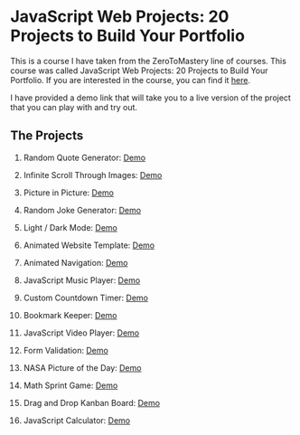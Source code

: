 # JavaScript Web Projects: 20 Projects to Build Your Portfolio

This is a course I have taken from the ZeroToMastery line of courses. This course was called JavaScript Web Projects: 20 Projects to Build Your Portfolio. If you are interested in the course, you can find it [here](https://academy.zerotomastery.io/p/javascript-projects).

I have provided a demo link that will take you to a live version of the project that you can play with and try out.

## The Projects

1. Random Quote Generator: [Demo](https://d0orhyeok.github.io/Simple-js-project/quote-generator/ani-quote.html)

2. Infinite Scroll Through Images: [Demo](https://d0orhyeok.github.io/Simple-js-project/infinite-scroll/infinite-scroll.html)

3. Picture in Picture: [Demo](https://d0orhyeok.github.io/Simple-js-project/picture-in-picture/picture-in-picture.html)

4. Random Joke Generator: [Demo](https://d0orhyeok.github.io/Simple-js-project/joke-teller/joke-teller.html)

5. Light / Dark Mode: [Demo](https://d0orhyeok.github.io/Simple-js-project/light-dark-mode/index.html)

6. Animated Website Template: [Demo](https://d0orhyeok.github.io/Simple-js-project/animated-template/index.html)

7. Animated Navigation: [Demo](https://d0orhyeok.github.io/Simple-js-project/animated-navigation/index.html)

8. JavaScript Music Player: [Demo](https://d0orhyeok.github.io/Simple-js-project/music-player/index.html)

9. Custom Countdown Timer: [Demo](https://d0orhyeok.github.io/Simple-js-project/custom-countdown/index.html)

10. Bookmark Keeper: [Demo](https://d0orhyeok.github.io/Simple-js-project/book-mark/index.html)

11. JavaScript Video Player: [Demo](https://d0orhyeok.github.io/Simple-js-project/book-mark/index.html)

12. Form Validation: [Demo](https://d0orhyeok.github.io/Simple-js-project/form-validator/index.html)

13. NASA Picture of the Day: [Demo](https://d0orhyeok.github.io/Simple-js-project/nasa-api-pictures/index.html)

14. Math Sprint Game: [Demo](https://d0orhyeok.github.io/Simple-js-project/math-sprint-game/index.html)

15. Drag and Drop Kanban Board: [Demo](https://d0orhyeok.github.io/Simple-js-project/drag-and-drop/index.html)

16. JavaScript Calculator: [Demo](https://d0orhyeok.github.io/Simple-js-project/calculator/index.html)

